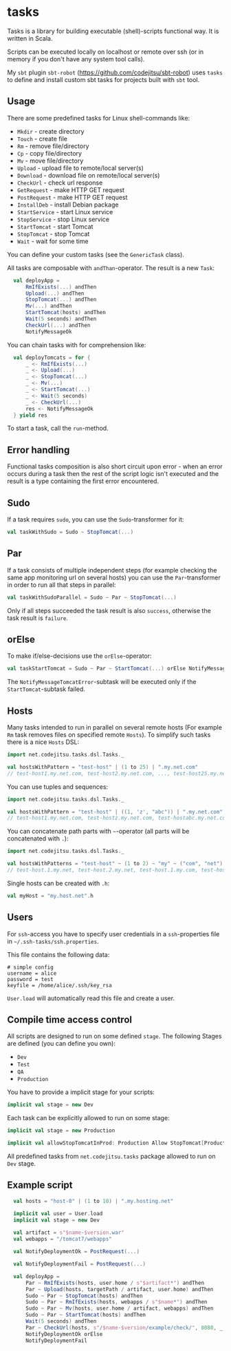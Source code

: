 tasks
=====

Tasks is a library for building executable (shell)-scripts functional way. It is written in Scala.

Scripts can be executed locally on localhost or remote over ssh (or in memory if you don't have any system tool calls).

My `sbt` plugin `sbt-robot` (https://github.com/codejitsu/sbt-robot) uses `tasks` to define and install custom sbt tasks 
for projects built with `sbt` tool.

Usage
-----

There are some predefined tasks for Linux shell-commands like:

* `Mkdir` - create directory
* `Touch` - create file 
* `Rm` - remove file/directory
* `Cp` - copy file/directory
* `Mv` - move file/directory
* `Upload` - upload file to remote/local server(s)
* `Download` - download file on remote/local server(s)
* `CheckUrl` - check url response 
* `GetRequest` - make HTTP GET request
* `PostRequest` - make HTTP GET request
* `InstallDeb` - install Debian package
* `StartService` - start Linux service
* `StopService` - stop Linux service
* `StartTomcat` - start Tomcat
* `StopTomcat` - stop Tomcat
* `Wait` - wait for some time

You can define your custom tasks (see the `GenericTask` class).

All tasks are composable with `andThan`-operator. The result is a new `Task`:

```scala
  val deployApp =
      RmIfExists(...) andThen
      Upload(...) andThen
      StopTomcat(...) andThen
      Mv(...) andThen
      StartTomcat(hosts) andThen
      Wait(5 seconds) andThen
      CheckUrl(...) andThen
      NotifyMessageOk
```

You can chain tasks with for comprehension like:

```scala
  val deployTomcats = for {
      _ <- RmIfExists(...)
      _ <- Upload(...)
      _ <- StopTomcat(...)
      _ <- Mv(...)
      _ <- StartTomcat(...)
      _ <- Wait(5 seconds)
      _ <- CheckUrl(...)
      res <- NotifyMessageOk
  } yield res
```

To start a task, call the `run`-method. 

Error handling
--------------
 
Functional tasks composition is also short circuit upon error - when an error occurs during a task 
then the rest of the script logic isn't executed and the result is a type containing the first error encountered. 

Sudo
----
 
If a task requires `sudo`, you can use the `Sudo`-transformer for it:
  
```scala
val taskWithSudo = Sudo ~ StopTomcat(...)
```

Par
---
 
If a task consists of multiple independent steps (for example checking the same app monitoring url on several hosts) 
you can use the `Par`-transformer in order to run all that steps in parallel:
  
```scala
val taskWithSudoParallel = Sudo ~ Par ~ StopTomcat(...)
```

Only if all steps succeeded the task result is also `success`, otherwise the task result is `failure`.  
 
orElse
------

To make if/else-decisions use the `orElse`-operator:
 
```scala
val taskStartTomcat = Sudo ~ Par ~ StartTomcat(...) orElse NotifyMessageTomcatError 
``` 

The `NotifyMessageTomcatError`-subtask will be executed only if the `StartTomcat`-subtask failed.

Hosts
-----

Many tasks intended to run in parallel on several remote hosts (For example `Rm` task removes files on specified remote `Hosts`). 
To simplify such tasks there is a nice `Hosts` DSL: 

```scala
import net.codejitsu.tasks.dsl.Tasks._

val hostsWithPattern = "test-host" | (1 to 25) | ".my.net.com"
// test-host1.my.net.com, test-host2.my.net.com, ..., test-host25.my.net.com
```

You can use tuples and sequences: 

```scala
import net.codejitsu.tasks.dsl.Tasks._

val hostsWithPattern = "test-host" | ((1, 'z', "abc")) | ".my.net.com"
// test-host1.my.net.com, test-hostz.my.net.com, test-hostabc.my.net.com
```

You can concatenate path parts with `~`-operator (all parts will be concatenated with `.`):

```scala
import net.codejitsu.tasks.dsl.Tasks._

val hostsWithPatterns = "test-host" ~ (1 to 2) ~ "my" ~ ("com", "net")
// test-host.1.my.net, test-host.2.my.net, test-host.1.my.com, test-host.2.my.com
```

Single hosts can be created with `.h`:
 
```scala
val myHost = "my.host.net".h
``` 

Users
-----

For `ssh`-access you have to specify user credentials in a `ssh`-properties file in `~/.ssh-tasks/ssh.properties`.

This file contains the following data:

    # simple config
    username = alice
    password = test
    keyfile = /home/alice/.ssh/key_rsa
    
`User.load` will automatically read this file and create a user.    
 

Compile time access control
--------------------------- 

All scripts are designed to run on some defined `stage`. The following Stages are defined (you can define you own):

* `Dev`
* `Test`
* `QA`
* `Production`

You have to provide a implicit stage for your scripts:
 
```scala
implicit val stage = new Dev
```

Each task can be explicitly allowed to run on some stage:  

```scala
implicit val stage = new Production

implicit val allowStopTomcatInProd: Production Allow StopTomcat[Production] = new Allow[Production, StopTomcat[Production]]
```

All predefined tasks from `net.codejitsu.tasks` package allowed to run on `Dev` stage.
 
Example script
--------------

```scala
  val hosts = "host-0" | (1 to 10) | ".my.hosting.net"

  implicit val user = User.load
  implicit val stage = new Dev
  
  val artifact = s"$name-$version.war"
  val webapps = "/tomcat7/webapps"

  val NotifyDeploymentOk = PostRequest(...)

  val NotifyDeploymentFail = PostRequest(...)

  val deployApp =
      Par ~ RmIfExists(hosts, user.home / s"$artifact*") andThen
      Par ~ Upload(hosts, targetPath / artifact, user.home) andThen
      Sudo ~ Par ~ StopTomcat(hosts) andThen
      Sudo ~ Par ~ RmIfExists(hosts, webapps / s"$name*") andThen
      Sudo ~ Par ~ Mv(hosts, user.home / artifact, webapps) andThen
      Sudo ~ Par ~ StartTomcat(hosts) andThen
      Wait(5 seconds) andThen
      Par ~ CheckUrl(hosts, s"/$name-$version/example/check/", 8080, _.contains("OK")) andThen
      NotifyDeploymentOk orElse 
      NotifyDeploymentFail
```
 